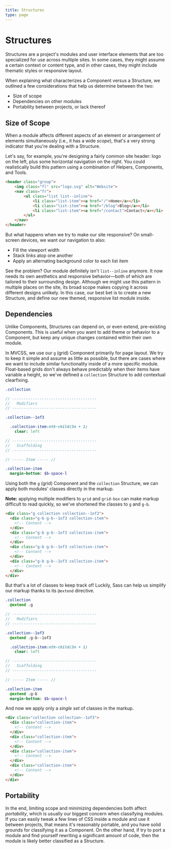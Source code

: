 ```yaml
---
title: Structures
type: page
---
```


Structures
==========

Structures are a project's modules and user interface elements that are too specialized for use across multiple sites. In some cases, they might assume a certain context or content type, and in other cases, they might include thematic styles or responsive layout.

When explaining what characterizes a Component versus a Structure, we outlined a few considerations that help us determine between the two:

- Size of scope
- Dependencies on other modules
- Portability between projects, or lack thereof

Size of Scope
-------------

When a module affects different aspects of an element or arrangement of elements simultaneously (i.e., it has a wide *scope*), that's a very strong indicator that you're dealing with a Structure.

Let's say, for example, you're designing a fairly common site header: logo on the left, plus some horizontal navigation on the right. You could realistically build this pattern using a combination of Helpers, Components, and Tools.

```html
<header class="group">
    <img class="fl" src="logo.svg" alt="Website">
    <nav class="fr">
        <ul class="list list--inline">
            <li class="list-item"><a href="/">Home</a></li>
            <li class="list-item"><a href="/blog">Blog</a></li>
            <li class="list-item"><a href="/contact">Contact</a></li>
        </ul>
    </nav>
</header>
```

But what happens when we try to make our site responsive? On small-screen devices, we want our navigation to also:

- Fill the viewport width
- Stack links atop one another
- Apply an alternating background color to each list item

See the problem? Our module definitely isn't `list--inline` anymore. It now needs its own aesthetics and responsive behavior&mdash;both of which are tailored to their surrounding design. Although we might use this pattern in multiple places on the site, its broad scope makes copying it across different designs unlikely. In this case, our best bet is to create a new Structure, and define our new themed, responsive list module inside.

Dependencies
------------

Unlike Components, Structures can depend on, or even extend, pre-existing Components. This is useful when you want to add theme or behavior to a Component, but keep any unique changes contained within their own module.

In MVCSS, we use our `g` (grid) Component primarily for page layout. We try to keep it simple and assume as little as possible, but there are cases where we want to include similar functionality inside of a more specific module. Float-based grids don't always behave predictably when their items have variable a height, so we've defined a `collection` Structure to add contextual clearfixing.

```sass
.collection

// -------------------------------------
//   Modifiers
// -------------------------------------

.collection--1of3

  .collection-item:nth-child(3n + 1)
    clear: left

// -------------------------------------
//   Scaffolding
// -------------------------------------

// ----- Item ----- //

.collection-item
  margin-bottom: $b-space-l
```

Using both the `g` (grid) Component and the `collection` Structure, we can apply both modules' classes directly in the markup.

**Note:** applying multiple modifiers to `grid` and `grid-box` can make markup difficult to read quickly, so we've shortened the classes to `g` and `g-b`.

```html
<div class="g collection collection--1of3">
  <div class="g-b g-b--1of3 collection-item">
    <!-- Content -->
  </div>
  <div class="g-b g-b--1of3 collection-item">
    <!-- Content -->
  </div>
  <div class="g-b g-b--1of3 collection-item">
    <!-- Content -->
  </div>
  <div class="g-b g-b--1of3 collection-item">
    <!-- Content -->
  </div>
</div>
```

But that's a lot of classes to keep track of! Luckily, Sass can help us simplify our markup thanks to its `@extend` directive.

```sass
.collection
  @extend .g

// -------------------------------------
//   Modifiers
// -------------------------------------

.collection--1of3
  @extend .g-b--1of3

  .collection-item:nth-child(3n + 1)
    clear: left

// -------------------------------------
//   Scaffolding
// -------------------------------------

// ----- Item ----- //

.collection-item
  @extend .g-b
  margin-bottom: $b-space-l
```

And now we apply only a *single set* of classes in the markup.

```html
<div class="collection collection--1of3">
  <div class="collection-item">
    <!-- Content -->
  </div>
  <div class="collection-item">
    <!-- Content -->
  </div>
  <div class="collection-item">
    <!-- Content -->
  </div>
  <div class="collection-item">
    <!-- Content -->
  </div>
</div>
```

Portability
-----------

In the end, limiting scope and minimizing dependencies both affect *portability*, which is usually our biggest concern when classifying modules. If you can easily tweak a few lines of CSS inside a module and use it between projects, that means it's reasonably portable, and you have solid grounds for classifying it as a Component. On the other hand, if try to port a module and find yourself rewriting a significant amount of code, then the module is likely better classified as a Structure.
